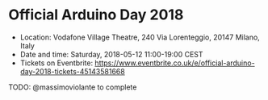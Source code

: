 # Official Arduino Day 2018

* Location: Vodafone Village Theatre, 240 Via Lorenteggio, 20147 Milano, Italy
* Date and time: Saturday, 2018-05-12 11:00-19:00 CEST
* Tickets on Eventbrite: <https://www.eventbrite.co.uk/e/official-arduino-day-2018-tickets-45143581668>

TODO: @massimoviolante to complete

<!-- EOF -->
